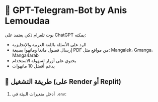 # 🤖 GPT-Telegram-Bot by Anis Lemoudaa

بوت تلغرام ذكي يعتمد على ChatGPT يمكنه:

- الرد على الأسئلة باللغة العربية والإنجليزية
- إرسال فصول مانغا ومانهوا بصيغة PDF من مواقع مثل: Mangalek، Gmanga، Manga4arab
- يحتوي على أزرار لسهولة الاستخدام
- يدعم أفضل 10 مانهوات

## 🚀 طريقة التشغيل (على Render أو Replit)

1. أدخل متغيرات البيئة في `.env`:
